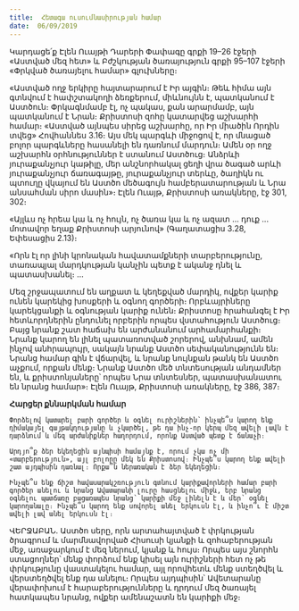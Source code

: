 ```yaml
---
title:  Հետագա ուսումնասիրության համար
date:  06/09/2019
---
```


Կարդացե՛ք Էլեն Ուայթի Դարերի Փափագը գրքի 19–26 էջերի «Աստված մեզ հետ» և Բժշկության ծառայություն գրքի 95–107 էջերի «Փրկված ծառայելու համար» գլուխները։

«Աստված ողջ երկիրը հայտարարում է Իր այգին։ Թեև հիմա այն գտնվում է հափշտակողի ձեռքերում, միևնույնն է, պատկանում է Աստծուն։ Փրկագնմամբ էլ, ոչ պակաս, քան արարմամբ, այն պատկանում է Նրան։ Քրիստոսի զոհը կատարվեց աշխարհի համար։ «Աստված այնպես սիրեց աշխարհը, որ Իր միածին Որդին տվեց» Հովհաննես 3.16։ Այս մեկ պարգևի միջոցով է, որ մնացած բոլոր պարգևները հասանելի են դառնում մարդուն։ Ամեն օր ողջ աշխարհն օրհնություններ է ստանում Աստծուց։ Անձրևի յուրաքանչյուր կաթիլը, մեր անշնորհակալ ցեղի վրա ծագած արևի յուրաքանչյուր ճառագայթը, յուրաքանչյուր տերևը, ծաղիկն ու պտուղը վկայում են Աստծո մեծագույն համբերատարության և Նրա անսահման սիրո մասին»։ Էլեն Ուայթ, Քրիստոսի առակները, էջ 301, 302։

«Այլևս ոչ հրեա կա և ոչ հույն, ոչ ծառա կա և ոչ ազատ ... դուք ... մոտավոր եղաք Քրիստոսի արյունով» (Գաղատացիս 3.28, Եփեսացիս 2.13)։

«Որն էլ որ լինի կրոնական հավատամքների տարբերությունը, տառապյալ մարդկության կանչին պետք է ականջ դնել և պատասխանել։ …

Մեզ շրջապատում են աղքատ և կեղեքված մարդիկ, ովքեր կարիք ունեն կարեկից խոսքերի և օգնող գործերի։ Որբևայրիները կարեկցանքի և օգնության կարիք ունեն։ Քրիստոսը հրահանգել է Իր հետևորդներին ընդունել որբերին որպես վստահություն Աստծուց։ Բայց նրանք շատ հաճախ են արժանանում արհամարհանքի։ Նրանք կարող են լինել պատառոտված շորերով, անխնամ, ամեն ինչով անհրապույր, սակայն նրանք Աստծո սեփականությունն են։ Նրանց համար գին է վճարվել, և նրանք նույնքան թանկ են Աստծո աչքում, որքան մենք։ Նրանք Աստծո մեծ տնտեսության անդամներ են, և քրիստոնյաները՝ որպես Նրա տնտեսներ, պատասխանատու են նրանց համար»։ Էլեն Ուայթ, Քրիստոսի առակները, էջ 386, 387։

**Հարցեր քննարկման համար**

`Փորձելով կատարել բարի գործեր և օգնել ուրիշներին՝ ինչպե՞ս կարող ենք դիմակայել գայթակղությանը և չկարծել, թե դա ինչ-որ կերպ մեզ ավելի լավն է դարձնում և մեզ արժանիքներ հաղորդում, որոնք Աստված պետք է ճանաչի։`

`Արդյո՞ք ձեր եկեղեցին այնպիսի համայնք է, որում չկա ոչ մի «տարբերություն», այլ բոլորը մեկ են Քրիստոսով։ Ինչպե՞ս կարող ենք ավելի շատ այդպիսին դառնալ։ Որքա՞ն ներառական է ձեր եկեղեցին։`

`Ինչպե՞ս ենք ճիշտ հավասարակշռություն գտնում կարիքավորների համար բարի գործեր անելու և նրանց Ավատարանի լուրը հասցնելու միջև, երբ նրանց օգնելու պատճառը բացառապես նրանց՝ կարիքի մեջ լինելն է և մեր՝ օգնել կարողանալը։ Ինչպե՞ս կարող ենք սովորել անել երկուսն էլ, և ինչո՞ւ է միշտ ավելի լավ անել երկուսն էլ։`

ՎԵՐՋԱԲԱՆ. Աստծո սերը, որն արտահայտված է փրկության ծրագրում և մարմնավորված Հիսուսի կյանքի և զոհաբերության մեջ, առաջարկում է մեզ ներում, կյանք և հույս։ Որպես այս շնորհն ստացողներ՝ մենք փորձում ենք կիսել այն ուրիշների հետ ոչ թե փրկությունը վաստակելու համար, այլ որովհետև մենք ստեղծվել և վերստեղծվել ենք դա անելու։ Որպես այդպիսին՝ Ավետարանը վերափոխում է հարաբերությունները և դրդում մեզ ծառայել հատկապես նրանց, ովքեր ամենաշատն են կարիքի մեջ։